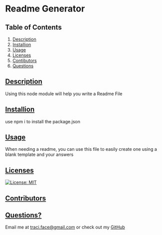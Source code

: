 
  # Readme Generator 

  ## Table of Contents 

  1. [Description](https://github.com/traciface/READMEGenerator#Description)
  2. [Installion](https://github.com/traciface/READMEGenerator#Installion)
  3. [Usage](https://github.com/traciface/READMEGenerator#Usage)
  4. [Licenses](https://github.com/traciface/READMEGenerator#Licenses)
  5. [Contibutors](https://github.com/traciface/READMEGenerator#Contibutors)
  6. [Questions](https://github.com/traciface/READMEGenerator#Questions)
  
  ## [Description](#Description)
  Using this node module will help you write a Readme File

  ## [Installion](#Installion)
  use npm i to install  the package.json

  ## [Usage](#Usage)
  When needing a readme, you can use this file to easily create one using a blank template and your answers

  ## [Licenses](#Licenses)
  [![License: MIT](https://img.shields.io/badge/License-MIT-yellow.svg)](https://opensource.org/licenses/MIT)

  ## [Contributors](#Contributors)
   

  ## [Questions?](#Questions)
  Email me at traci.face@gmail.com or check out my [GitHub](https://github.com/traciface)
